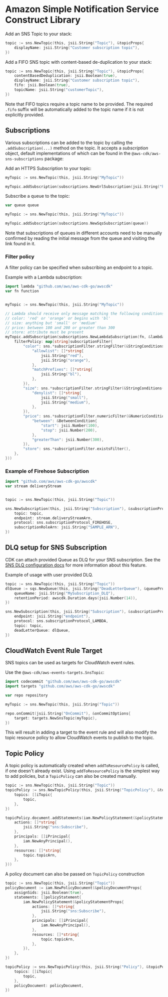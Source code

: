 # Amazon Simple Notification Service Construct Library

Add an SNS Topic to your stack:

```go
topic := sns.NewTopic(this, jsii.String("Topic"), &topicProps{
	displayName: jsii.String("Customer subscription topic"),
})
```

Add a FIFO SNS topic with content-based de-duplication to your stack:

```go
topic := sns.NewTopic(this, jsii.String("Topic"), &topicProps{
	contentBasedDeduplication: jsii.Boolean(true),
	displayName: jsii.String("Customer subscription topic"),
	fifo: jsii.Boolean(true),
	topicName: jsii.String("customerTopic"),
})
```

Note that FIFO topics require a topic name to be provided. The required `.fifo` suffix will be automatically added to the topic name if it is not explicitly provided.

## Subscriptions

Various subscriptions can be added to the topic by calling the
`.addSubscription(...)` method on the topic. It accepts a *subscription* object,
default implementations of which can be found in the
`@aws-cdk/aws-sns-subscriptions` package:

Add an HTTPS Subscription to your topic:

```go
myTopic := sns.NewTopic(this, jsii.String("MyTopic"))

myTopic.addSubscription(subscriptions.NewUrlSubscription(jsii.String("https://foobar.com/")))
```

Subscribe a queue to the topic:

```go
var queue queue

myTopic := sns.NewTopic(this, jsii.String("MyTopic"))

myTopic.addSubscription(subscriptions.NewSqsSubscription(queue))
```

Note that subscriptions of queues in different accounts need to be manually confirmed by
reading the initial message from the queue and visiting the link found in it.

### Filter policy

A filter policy can be specified when subscribing an endpoint to a topic.

Example with a Lambda subscription:

```go
import lambda "github.com/aws/aws-cdk-go/awscdk"
var fn function


myTopic := sns.NewTopic(this, jsii.String("MyTopic"))

// Lambda should receive only message matching the following conditions on attributes:
// color: 'red' or 'orange' or begins with 'bl'
// size: anything but 'small' or 'medium'
// price: between 100 and 200 or greater than 300
// store: attribute must be present
myTopic.addSubscription(subscriptions.NewLambdaSubscription(fn, &lambdaSubscriptionProps{
	filterPolicy: map[string]subscriptionFilter{
		"color": sns.*subscriptionFilter.stringFilter(&StringConditions{
			"allowlist": []*string{
				jsii.String("red"),
				jsii.String("orange"),
			},
			"matchPrefixes": []*string{
				jsii.String("bl"),
			},
		}),
		"size": sns.*subscriptionFilter.stringFilter(&StringConditions{
			"denylist": []*string{
				jsii.String("small"),
				jsii.String("medium"),
			},
		}),
		"price": sns.*subscriptionFilter.numericFilter(&NumericConditions{
			"between": &BetweenCondition{
				"start": jsii.Number(100),
				"stop": jsii.Number(200),
			},
			"greaterThan": jsii.Number(300),
		}),
		"store": sns.*subscriptionFilter.existsFilter(),
	},
}))
```

### Example of Firehose Subscription

```go
import "github.com/aws/aws-cdk-go/awscdk"
var stream deliveryStream


topic := sns.NewTopic(this, jsii.String("Topic"))

sns.NewSubscription(this, jsii.String("Subscription"), &subscriptionProps{
	topic: topic,
	endpoint: stream.deliveryStreamArn,
	protocol: sns.subscriptionProtocol_FIREHOSE,
	subscriptionRoleArn: jsii.String("SAMPLE_ARN"),
})
```

## DLQ setup for SNS Subscription

CDK can attach provided Queue as DLQ for your SNS subscription.
See the [SNS DLQ configuration docs](https://docs.aws.amazon.com/sns/latest/dg/sns-configure-dead-letter-queue.html) for more information about this feature.

Example of usage with user provided DLQ.

```go
topic := sns.NewTopic(this, jsii.String("Topic"))
dlQueue := sqs.NewQueue(this, jsii.String("DeadLetterQueue"), &queueProps{
	queueName: jsii.String("MySubscription_DLQ"),
	retentionPeriod: awscdk.Duration.days(jsii.Number(14)),
})

sns.NewSubscription(this, jsii.String("Subscription"), &subscriptionProps{
	endpoint: jsii.String("endpoint"),
	protocol: sns.subscriptionProtocol_LAMBDA,
	topic: topic,
	deadLetterQueue: dlQueue,
})
```

## CloudWatch Event Rule Target

SNS topics can be used as targets for CloudWatch event rules.

Use the `@aws-cdk/aws-events-targets.SnsTopic`:

```go
import codecommit "github.com/aws/aws-cdk-go/awscdk"
import targets "github.com/aws/aws-cdk-go/awscdk"

var repo repository

myTopic := sns.NewTopic(this, jsii.String("Topic"))

repo.onCommit(jsii.String("OnCommit"), &onCommitOptions{
	target: targets.NewSnsTopic(myTopic),
})
```

This will result in adding a target to the event rule and will also modify the
topic resource policy to allow CloudWatch events to publish to the topic.

## Topic Policy

A topic policy is automatically created when `addToResourcePolicy` is called, if
one doesn't already exist. Using `addToResourcePolicy` is the simplest way to
add policies, but a `TopicPolicy` can also be created manually.

```go
topic := sns.NewTopic(this, jsii.String("Topic"))
topicPolicy := sns.NewTopicPolicy(this, jsii.String("TopicPolicy"), &topicPolicyProps{
	topics: []iTopic{
		topic,
	},
})

topicPolicy.document.addStatements(iam.NewPolicyStatement(&policyStatementProps{
	actions: []*string{
		jsii.String("sns:Subscribe"),
	},
	principals: []iPrincipal{
		iam.NewAnyPrincipal(),
	},
	resources: []*string{
		topic.topicArn,
	},
}))
```

A policy document can also be passed on `TopicPolicy` construction

```go
topic := sns.NewTopic(this, jsii.String("Topic"))
policyDocument := iam.NewPolicyDocument(&policyDocumentProps{
	assignSids: jsii.Boolean(true),
	statements: []policyStatement{
		iam.NewPolicyStatement(&policyStatementProps{
			actions: []*string{
				jsii.String("sns:Subscribe"),
			},
			principals: []iPrincipal{
				iam.NewAnyPrincipal(),
			},
			resources: []*string{
				topic.topicArn,
			},
		}),
	},
})

topicPolicy := sns.NewTopicPolicy(this, jsii.String("Policy"), &topicPolicyProps{
	topics: []iTopic{
		topic,
	},
	policyDocument: policyDocument,
})
```
